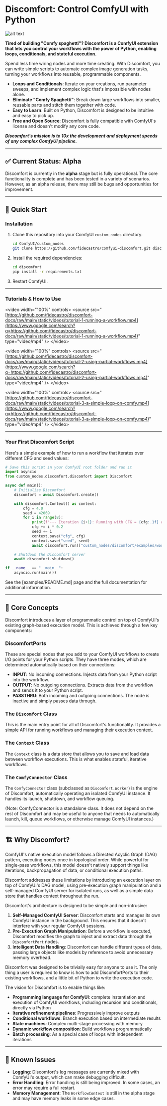 # Discomfort: Control ComfyUI with Python

![alt text](images/logo_512.png)

**Tired of building "Comfy spaghetti"? Discomfort is a ComfyUI extension that lets you control your workflows with the power of Python, enabling loops, conditionals, and stateful execution.**

Spend less time wiring nodes and more time creating. With Discomfort, you can write simple scripts to automate complex image generation tasks, turning your workflows into reusable, programmable components.

  - **Loops and Conditionals**: Iterate on your creations, run parameter sweeps, and implement complex logic that's impossible with nodes alone.
  - **Eliminate "Comfy Spaghetti"**: Break down large workflows into smaller, reusable parts and stitch them together with code.
  - **Easy to Learn**: Built on Python, Discomfort is designed to be intuitive and easy to pick up.
  - **Free and Open Source**: Discomfort is fully compatible with ComfyUI's license and doesn't modify any core code.


_**Discomfort's mission is to 10x the development and deployment speeds of any complex ComfyUI pipeline.**_

-----

## ✅ Current Status: Alpha

Discomfort is currently in the **alpha** stage but is fully operational. The core functionality is complete and has been tested in a variety of scenarios. However, as an alpha release, there may still be bugs and opportunities for improvement.

-----

## 🚀 Quick Start

### Installation

1.  Clone this repository into your ComfyUI `custom_nodes` directory:
    ```bash
    cd ComfyUI/custom_nodes
    git clone https://github.com/fidecastro/comfyui-discomfort.git discomfort
    ```
2.  Install the required dependencies:
    ```bash
    cd discomfort
    pip install -r requirements.txt
    ```
3.  Restart ComfyUI.

-----

### Tutorials & How to Use

\<video width="100%" controls\>
\<source src="[https://github.com/fidecastro/discomfort-docs/raw/main/static/videos/tutorial-1-running-a-workflow.mp4](https://www.google.com/search?q=https://github.com/fidecastro/discomfort-docs/raw/main/static/videos/tutorial-1-running-a-workflow.mp4)" type="video/mp4" /\>
\</video\>

\<video width="100%" controls\>
\<source src="[https://github.com/fidecastro/discomfort-docs/raw/main/static/videos/tutorial-2-using-partial-workflows.mp4](https://www.google.com/search?q=https://github.com/fidecastro/discomfort-docs/raw/main/static/videos/tutorial-2-using-partial-workflows.mp4)" type="video/mp4" /\>
\</video\>

\<video width="100%" controls\>
\<source src="[https://github.com/fidecastro/discomfort-docs/raw/main/static/videos/tutorial-3-a-simple-loop-on-comfy.mp4](https://www.google.com/search?q=https://github.com/fidecastro/discomfort-docs/raw/main/static/videos/tutorial-3-a-simple-loop-on-comfy.mp4)" type="video/mp4" /\>
\</video\>

-----

### Your First Discomfort Script

Here's a simple example of how to run a workflow that iterates over different CFG and seed values:

```python
# Save this script in your ComfyUI root folder and run it
import asyncio
from custom_nodes.discomfort.discomfort import Discomfort

async def main():
    # Initialize Discomfort
    discomfort = await Discomfort.create()

    with discomfort.Context() as context:
        cfg = 4.0
        seed = 42069
        for i in range(8):
            print(f"--- Iteration {i+1}: Running with CFG = {cfg:.1f} and SEED = {seed} ---")
            cfg += i * 0.2
            seed += i
            context.save("cfg", cfg)
            context.save("seed", seed)
            await discomfort.run(["custom_nodes/discomfort/examples/workflows/discomfort_test1.json"], context=context)

    # Shutdown the Discomfort server
    await discomfort.shutdown()

if __name__ == "__main__":
    asyncio.run(main())
```

See the [examples/README.md] page and the full documentation for additional information.

-----

## 🎯 Core Concepts

Discomfort introduces a layer of programmatic control on top of ComfyUI's existing graph-based execution model. This is achieved through a few key components:

### DiscomfortPorts

These are special nodes that you add to your ComfyUI workflows to create I/O points for your Python scripts. They have three modes, which are determined automatically based on their connections:

  - **INPUT**: No incoming connections. Injects data from your Python script into the workflow.
  - **OUTPUT**: No outgoing connections. Extracts data from the workflow and sends it to your Python script.
  - **PASSTHRU**: Both incoming and outgoing connections. The node is inactive and simply passes data through.

### The `Discomfort` Class

This is the main entry point for all of Discomfort's functionality. It provides a simple API for running workflows and managing their execution context.

### The `Context` Class

The `Context` class is a data store that allows you to save and load data between workflow executions. This is what enables stateful, iterative workflows.

### The `ComfyConnector` Class

The `ComfyConnector` class (subclassed as `Discomfort.Worker`) is the engine of Discomfort, automatically operating an isolated ComfyUI instance. It handles its launch, shutdown, and workflow queuing.

(Note: ComfyConnector is a standalone class. It does not depend on the rest of Discomfort and may be useful to anyone that needs to automatically launch, kill, queue workflows, or otherwise manage ComfyUI instances.)

-----

## 🏗️ Why Discomfort?

ComfyUI's native execution model follows a Directed Acyclic Graph (DAG) pattern, executing nodes once in topological order. While powerful for single-pass workflows, this model doesn't natively support things like iterations, backpropagation of data, or conditional execution paths.

Discomfort addresses these limitations by introducing an execution layer on top of ComfyUI's DAG model, using pre-execution graph manipulation and a self-managed ComfyUI server for isolated runs, as well as a simple data store that handles context throughout the run.

Discomfort's architecture is designed to be simple and non-intrusive:

1.  **Self-Managed ComfyUI Server**: Discomfort starts and manages its own ComfyUI instance in the background. This ensures that it doesn't interfere with your regular ComfyUI sessions.
2.  **Pre-Execution Graph Manipulation**: Before a workflow is executed, Discomfort modifies the graph to inject and extract data through the `DiscomfortPort` nodes.
3.  **Intelligent Data Handling**: Discomfort can handle different types of data, passing large objects like models by reference to avoid unnecessary memory overhead.

Discomfort was designed to be trivially easy for anyone to use it. The only thing a user is required to know is how to add DiscomfortPorts to their existing workflows, and a little bit of Python to write the execution code.

The vision for Discomfort is to enable things like:
- **Programming language for ComfyUI**: complete instantiation and execution of ComfyUI workflows, including recursion and conditionals, directly via Python
- **Iterative refinement pipelines**: Progressively improve outputs
- **Conditional workflows**: Branch execution based on intermediate results
- **State machines**: Complex multi-stage processing with memory
- **Dynamic workflow composition**: Build workflows programmatically
- **Batch processing**: As a special case of loops with independent iterations

-----

## 🚨 Known Issues

  - **Logging**: Discomfort's log messages are currently mixed with ComfyUI's output, which can make debugging difficult.
  - **Error Handling**: Error handling is still being improved. In some cases, an error may require a full restart.
  - **Memory Management**: The `WorkflowContext` is still in the alpha stage and may have memory leaks in some edge cases.